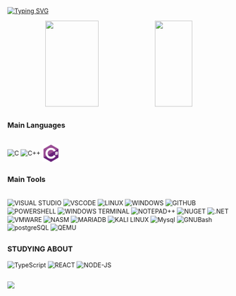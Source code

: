 [![Typing SVG](https://readme-typing-svg.herokuapp.com/?color=ffffff&size=50&center=true&vCenter=true&width=1000&lines=HI!++☺;My+Name+is+CYBERWARE.;Welcome+to+My+Github+Profile;Have+Fun+With+My+Projects++:D)](https://git.io/typing-svg)

<div align="center">  
  <img width="49%" height="195px" src="https://github-readme-stats.vercel.app/api?username=CYBERWARE-SEGURITY&show_icons=true&count_private=true&hide_border=true&title_color=00bfbf&icon_color=00bfbf&text_color=c9d1d9&bg_color=0d1117"/> 
  <img width="41%" height="195px" src="https://github-readme-stats.vercel.app/api/top-langs/?username=CYBERWARE-SEGURITY&layout=compact&hide_border=true&title_color=00bfbf&text_color=00bfbf&bg_color=0d1117" />
</div>

##

### Main Languages
<div style="display: inline_block"><br>
  <img align="center" alt="C" height="40" width="40" src="https://cdn.jsdelivr.net/gh/devicons/devicon@latest/icons/c/c-original.svg">
  <img align="center" alt="C++" height="40" width="40" src="https://cdn.jsdelivr.net/gh/devicons/devicon@latest/icons/cplusplus/cplusplus-original.svg">
  <img align="center" alt="C#" height="40" width="40" src="https://raw.githubusercontent.com/devicons/devicon/master/icons/csharp/csharp-original.svg">
</div>

##

### Main Tools
<div style="display: inline_block"><br>
  <img align="center" alt="VISUAL STUDIO" height="40" width="40" src="https://cdn.icon-icons.com/icons2/195/PNG/256/Visual_Studio_23517.png">
    <img align="center" alt="VSCODE" height="40" width="40" src="https://cdn.icon-icons.com/icons2/2107/PNG/512/file_type_vscode_icon_130084.png">
    <img align="center" alt="LINUX" height="40" width="40" src="https://cdn.icon-icons.com/icons2/46/PNG/128/linux_penguin_animal_9362.png">
    <img align="center" alt="WINDOWS" height="40" width="40" src="https://cdn.icon-icons.com/icons2/5/PNG/256/windows_284.png">
    <img align="center" alt="GITHUB" height="40" width="40" src="https://cdn.icon-icons.com/icons2/936/PNG/512/github-logo_icon-icons.com_73546.png">
    <img align="center" alt="POWERSHELL" height="40" width="40" src="https://cdn.icon-icons.com/icons2/2107/PNG/512/file_type_powershell_icon_130243.png">
    <img align="center" alt="WINDOWS TERMINAL" height="40" width="40" src="https://cdn.icon-icons.com/icons2/3266/PNG/512/terminal_box_icon_207302.png">
    <img align="center" alt="NOTEPAD++" height="40" width="40" src="https://cdn.icon-icons.com/icons2/153/PNG/256/notepad_21851.png">
    <img align="center" alt="NUGET" height="40" width="40" src="https://cdn.icon-icons.com/icons2/2107/PNG/512/file_type_nuget_icon_130294.png">
    <img align="center" alt=".NET" height="40" width="40" src="https://cdn.icon-icons.com/icons2/2415/PNG/512/dot_net_plain_wordmark_logo_icon_146545.png">
    <img align="center" alt="VMWARE" height="40" width="40" src="https://cdn.icon-icons.com/icons2/195/PNG/256/VMware_23516.png">
    <img align="center" alt="NASM" height="40" width="40" src="https://cdn.icon-icons.com/icons2/2148/PNG/512/nasm_icon_132182.png">
    <img align="center" alt="MARIADB" height="40" width="40" src="https://cdn.icon-icons.com/icons2/2107/PNG/512/file_type_mariadb_icon_130403.png">
    <img align="center" alt="KALI LINUX" height="40" width="40" src="https://logowik.com/content/uploads/images/kali-linux2962.jpg">
    <img align="center" alt="Mysql" height="40" width="40" src="https://cdn.icon-icons.com/icons2/2699/PNG/512/mysql_official_logo_icon_169938.png">
    <img align="center" alt="GNUBash" height="40" width="40" src="https://cdn.icon-icons.com/icons2/2699/PNG/512/gnu_bash_logo_icon_170079.png">
    <img align="center" alt="postgreSQL" height="40" width="40" src="https://cdn.icon-icons.com/icons2/2415/PNG/512/postgresql_plain_logo_icon_146389.png">
    <img align="center" alt="QEMU" height="40" width="40" src="https://cdn.icon-icons.com/icons2/2699/PNG/512/qemu_logo_icon_169821.png">
</div>
  
  ##
  
  ### STUDYING ABOUT
<div style="display: inline_block">
  <img align="center" alt="TypeScript" height="40" width="40" src="https://cdn.icon-icons.com/icons2/2415/PNG/512/typescript_original_logo_icon_146317.png">
  <img align="center" alt="REACT" height="40" width="40" src="https://cdn.icon-icons.com/icons2/2415/PNG/512/react_original_logo_icon_146374.png">
  <img align="center" alt="NODE-JS" height="40" width="40" src="https://cdn.icon-icons.com/icons2/2415/PNG/512/nodejs_original_wordmark_logo_icon_146412.png">
</div>

  ##
 
<div> 
  <a href="https://www.youtube.com/@CYBERWARE-TECH" target="_blank"><img src="https://img.shields.io/badge/YouTube-FF0000?style=for-the-badge&logo=youtube&logoColor=white" target="_blank"></a>
</div>
